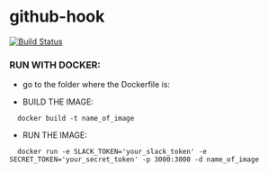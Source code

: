 # github-hook

[![Build Status](https://travis-ci.com/mpq1990/github-hook.svg?branch=master)](https://travis-ci.com/mpq1990/github-hook)

### RUN WITH DOCKER:
- go to the folder where the Dockerfile is:

- BUILD THE IMAGE:
```
  docker build -t name_of_image
```
- RUN THE IMAGE:
```
  docker run -e SLACK_TOKEN='your_slack_token' -e SECRET_TOKEN='your_secret_token' -p 3000:3000 -d name_of_image
```
